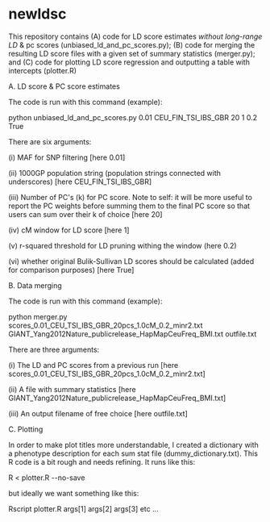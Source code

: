 # newldsc
This repository contains (A) code for LD score estimates *without long-range LD* & pc scores (unbiased_ld_and_pc_scores.py); (B) code for merging the resulting LD score files with a given set of summary statistics (merger.py); and (C) code for plotting LD score regression and outputting a table with intercepts (plotter.R)

A. LD score & PC score estimates

The code is run with this command (example):

python unbiased_ld_and_pc_scores.py 0.01 CEU_FIN_TSI_IBS_GBR 20 1 0.2 True

There are six arguments:

  (i) MAF for SNP filtering [here 0.01]
  
 (ii) 1000GP population string (population strings connected with underscores) [here CEU_FIN_TSI_IBS_GBR]
 
(iii) Number of PC's (k) for PC score. Note to self: it will be more useful to report the PC weights before summing them to the final PC score so that users can sum over their k of choice [here 20]

 (iv) cM window for LD score [here 1]
 
  (v) r-squared threshold for LD pruning withing the window (here 0.2)
 
  (vi) whether original Bulik-Sullivan LD scores should be calculated (added for comparison purposes) [here True]
  
  
B. Data merging

The code is run with this command (example):

python merger.py scores_0.01_CEU_TSI_IBS_GBR_20pcs_1.0cM_0.2_minr2.txt GIANT_Yang2012Nature_publicrelease_HapMapCeuFreq_BMI.txt outfile.txt

There are three arguments:

  (i) The LD and PC scores from a previous run [here scores_0.01_CEU_TSI_IBS_GBR_20pcs_1.0cM_0.2_minr2.txt]
  
 (ii) A file with summary statistics [here GIANT_Yang2012Nature_publicrelease_HapMapCeuFreq_BMI.txt]
 
(iii) An output filename of free choice [here outfile.txt]

C. Plotting

In order to make plot titles more understandable, I created a dictionary with a phenotype description for each sum stat file (dummy_dictionary.txt). This R code is a bit rough and needs refining. It runs like this:

R < plotter.R --no-save

but ideally we want something like this:

Rscript plotter.R args[1] args[2] args[3] etc ...
